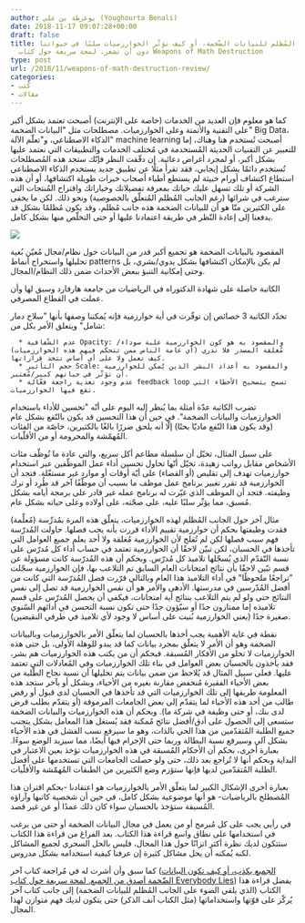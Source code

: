 ```yaml
---
author: يوغرطة بن علي (Youghourta Benali)
date: 2018-11-17 09:07:28+00:00
draft: false
title: الجانب المُظلم للبيانات الضّخمة، أو كيف تؤثّر الخوارزميات سلبًا في حيواتنا
  دون أن نشعر. لمحة سريعة حول كتاب Weapons of Math Destruction
type: post
url: /2018/11/weapons-of-math-destruction-review/
categories:
- كُتب
- مقالات
---
```


كما هو معلوم فإن العديد من الخدمات (خاصة على الإنترنت) أصبحت تعتمد بشكل أكبر على التقنية والأتمتة وعلى الخوارزميات. مصطلحات مثل "البيانات الضخمة" Big Data، الذكاء الاصطناعي، و"تعلّم الآلة" machine learning أصبحت تُستخدم هنا وهناك، إما للتعبير عن التقنيات الحديثة المُستخدمة في مُختلف الخدمات والتطبيقات التي نعتمد عليها بشكل أكبر، أو لمجرد أغراض دعائية. إن دقّقت النظر فإنّك ستجد هذه المُصطلحات تُستخدم دائمًا بشكل إيجابي، فقد تقرأ مثلًا عن تطبيق جديد يستخدم الذكاء الاصطناعي استطاع اكتشاف أورام خبيثة لم يستطع أطباء أصحاب خبرات طويلة اكتشافها، أو أن هذه الشركة أو تلك تسهل عليك حياتك بمعرفة تفضيلاتك وخياراتك واقتراح المُنتجات التي سترغب في شرائها (رغم الجانب المُظلم المُتعلّق بالخصوصية) ونحو ذلك. لكن ما يخفى على الكثيرين منّا هو أن للبيانات الضخمة هذه جانب مُظلم، وقد يكون مُظلمًا بشكل قد يدفعنا إلى إعادة النّظر في طريقة اعتمادنا عليها أو حتى التخلّص منها بشكل كامل.




[![](https://www.it-scoop.com/wp-content/uploads/2018/11/Weapons-of-Math-Destruction.jpg)
](https://www.it-scoop.com/2018/11/%d8%a7%d9%84%d8%ac%d8%a7%d9%86%d8%a8-%d8%a7%d9%84%d9%85%d9%8f%d8%b8%d9%84%d9%85-%d9%84%d9%84%d8%a8%d9%8a%d8%a7%d9%86%d8%a7%d8%aa-%d8%a7%d9%84%d8%b6%d9%91%d8%ae%d9%85%d8%a9%d8%8c-%d8%a3%d9%88-%d9%83/weapons-of-math-destruction/)




المقصود بالبيانات الضخمة هو تجميع أكبر قدر من البيانات حول نظام/مجال مُعيّن بُغية تحليلها واستخراج أنماط patterns لم يكن بالإمكان اكتشافها بشكل يدوي/بشري، بل وحتى إمكانية التنبؤ ببعض الأحداث ضمن ذلك النظام/المجال.




الكاتبة حاصلة على شهادة الدكتوراه في الرياضيات من جامعة هارفارد وسبق لها وأن عملت في القطاع المصرفي.




تحدّد الكاتبة 3 خصائص إن توفّرت في أية خوارزمية فإنه يُمكننا وصفها بأنها "سلاح دمار شامل" ويتعلق الأمر بكل من:






 	  * عدم الشّفافية Opacity: والمقصود به هو كون الخوارزمية علبة سوداء/مُغلقة المصدر فلا ندري (أي عامة الناس ممن تتحكم فيهم هذه الخوارزميات) كيف تعمل ولا على أي أساس تتخذ قراراتها.
 	  * حجم التأثير Scale: والمقصود به أعداد البشر الذين يُمكن للخوارزمية أن تؤثّر في حياتهم كبير/مُعتبر.
 	  * عدم وجود تغذية راجعة فعّالة feedback loop تسمح بتصحيح الأخطاء التي تقع فيها الخوارزميات.



تضرب الكاتبة عدّة أمثلة بما يُنظر إليه اليوم على أنّه "تحسين للأداء باستخدام الخوارزميات والبيانات الضخمة". في حين أن هذا التحسين قد يكون بالنّفع بشكل عام (وقد يكون هذا النّفع ماديّا بحتًا) إلّا أنه يلحق ضررًا بالغًا بالكثيرين، خاصّة من الفئات المُهمّشة والمحرومة أو من الأقلّيات.




على سبيل المثال، تخيّل أن سلسلة مطاعم أكل سريع، والتي عادة ما تُوظّف مئات الأشخاص مقابل رواتب زهيدة، تخيّل أنّها تحاول تحسين أداء عمل الموظّفين عبر استخدام خوارزميات تهدف إلى تقليص (أو القضاء) على أيّة أوقات أو موارد غير مستغّلة. فتجد أن الخوارزمية قد تقرر تغيير برنامج عمل موظف ما بسبب أن موظّفًا آخر قد طُرِد أو ترك وظيفته. فتجد أن الموظف الذي غيّرت له برنامج عمله غير قادر على برمجة أيامه بشكل مُسبق، مما يؤثّر سلبًا عليه، على صحّته، على أولاده وعلى حياته بشكل عام.




مثال آخر حول الجانب المُظلم لهذه الخوارزميات، يتعلّق هذه المرة بمُدرِّسة (مُعلِّمة) فقدت وظيفتها بحكم أن خوارزمية تقييم الأداء قررت بأنه يجب فصلها. حاولت المُدرّسة فهم سبب فصلها لكن لم تُفلح لأن الخوارزمية مُغلقة ولا أحد يعلم جميع العوامل التي تأخذها في الحسبان، لكن تبيّن لاحقًا أن الخوارزمية تعتمد في حساب أداء كل مُدرّس على نسبة التّقدّم الذي يُسجّلها تلاميذ كل مُدرّس. وبحكم أن هذه المُدرّسة كانت مسؤولة عن قسم تبّين لاحقًا بأن نتائج امتحانات العام السابق تم التلاعب بها، فإن الخوارزمية سجّلت "تراجعًا ملحوظًا" في أداء التلاميذ هذا العام وبالتالي قرّرت فصل المُدرّسة التي كانت من أفضل المُدّرسين في مدرستها. الأدهى والأمر هو أن نفس الخوارزمية قد تصل إلى نفس النتائج حتى ولو لم يتم التلاعب بنتائج أية امتحانات، فيكفي أن يحصل المُدرّس على قسم تلاميذه إما ممتازون جدًا أو سيّؤون جدًا حتى تكون نسبة التحسن في أدائهم السّنوي صغيرة جدًا (يعني الخوارزمية بُنيت على أساس لا وجود لأي تلاميذ في طرفي النقيضين).




نقطة في غاية الأهمية يجب أخذها بالحسبان لما يتعلّق الأمر بالخوارزميات وبالبيانات الضخمة وهو أن الأمر لا يتعلّق بمجرد بيانات كما قد يبدو للوهلة الأولى، بل حتى هذه الخوارزميات لا تخلو من الأفكار المُسبقة. فبحكم أن من يكتب هذه الخوارزميات هم بشر، فقد يأخذون بالحسبان بعض العوامل في بناء تلك الخوارزميات وفي المُعادلات التي تعتمد عليها. فعلى سبيل المثال قد يُلاحظ من ضمن بيانات يتم تحليلها أن نسبة نجاح الطّلبة من بعض الأحياء الفقيرة مُنخفض مقارنة بغيره من الأحياء، وبشكل أو بآخر ستجد هذه المعلومة طريقها إلى تلك الخوارزميات التي قد تأخذها في الحسبان لدى قبول أو رفض طالب من أحد هذه الأحياء لما يتقدّم إلى بعض الجامعات المرموقة (أو يتقدّم بطلب قرض لدى بنك، أو حتى وظيفة في شركة ما). وبحكم أن هذه الخوارزميات والبيانات الضخمة ستسعى إلى الحصول على أدق/أفضل نتائج مُمكنة فقد يُستغل هذا المعامل بشكل يتجنب جميع الطلبة المُتقدّمين من هذا الحي بالذات، وهو ما سيرفع نسب الفشل في هذه الأحياء بشكل آلي وسيرفع نسبة البطالة وربما حتى الإجرام فيها أيضًا، مما سيزيد الوضع سوءًا. بعبارة أخرى، بحكم أن الأحكام المُسبقة في هذه الخوارزميات تؤخذ بعين الاعتبار في البداية وبحكم أنها لا تُراجع بعد ذلك، حتى ولو حصلت الجامعات التي تستخدمها على أفضل الطلبة المُتقدّمين لديها فإنها ستؤزم وضع الكثيرين من الطبقات المُهمّشة والأقلّيات.




بعبارة أخرى الإشكال الكبير لما يتعلّق الأمر بالخوارزميات هو اعتقادنا -بحكم اقتران هذا المُصطلح بالرياضيات- هو أنها موضوعية بشكل كامل، في حين أن شخصية كاتبها وآراؤه المُسبقة ستؤخذ بالحسبان سواء كان ذلك عمدًا أو عن غير قصد.




في رأيي يجب على كل مُبرمج أو من يعمل في مجال البيانات الضخمة أو حتى من يرغب في استخدامها على نطاق واسع قراءة هذا الكتاب. بعد الفراغ من قراءة هذا الكتاب ستتكون لديك نظرة أكثر اتزانًا حول هذا المجال، فليس بالحل السحري لجميع المشاكل لكنه يُمكنه أن يحل مشاكل كثيرة إن عرفنا كيفية استخدامه بشكل مدروس.




كما سبق وأن أشرت له في مُراجعة كتاب آخر ([الجميع يكذب، أو كيف تكون البيانات الضّخمة أصدق من الجميع](https://www.it-scoop.com/2018/10/everybody-lies-review/)[. لمحة سريعة حول كتاب Everybody Lies](https://www.it-scoop.com/2018/10/everybody-lies-review/)) يفضل قراءة هذا الكتاب (الذي يلقي الضوء على الجانب المُظلم للبيانات الضخمة) إلى جانب كتاب آخر يُركّز على قوّتها واستخداماتها (مثل الكتاب آنف الذكر) حتى يتكون لديك فهم متوازن لهذا المجال.

